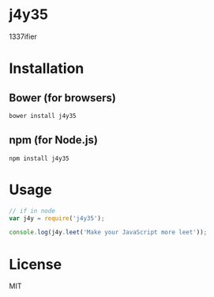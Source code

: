 # j4y35
1337ifier


# Installation

## Bower (for browsers)

```shell
bower install j4y35
```

## npm (for Node.js)

```shell
npm install j4y35
```


# Usage

```javascript
// if in node
var j4y = require('j4y35');

console.log(j4y.leet('Make your JavaScript more leet'));
```


# License
MIT
